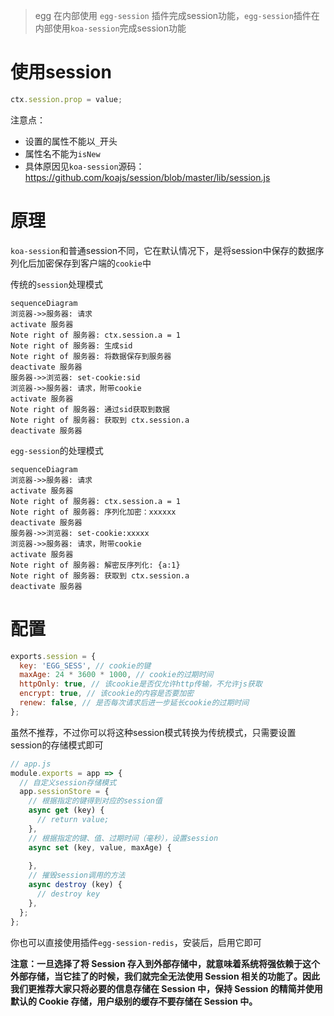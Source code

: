 > egg 在内部使用 `egg-session` 插件完成session功能，`egg-session`插件在内部使用`koa-session`完成session功能

# 使用session

```js
ctx.session.prop = value;
```

注意点：

- 设置的属性不能以`_`开头
- 属性名不能为`isNew`
- 具体原因见`koa-session`源码：https://github.com/koajs/session/blob/master/lib/session.js

# 原理

`koa-session`和普通session不同，它在默认情况下，是将session中保存的数据序列化后加密保存到客户端的`cookie`中



传统的`session`处理模式

```mermaid
sequenceDiagram
浏览器->>服务器: 请求
activate 服务器
Note right of 服务器: ctx.session.a = 1
Note right of 服务器: 生成sid
Note right of 服务器: 将数据保存到服务器
deactivate 服务器
服务器->>浏览器: set-cookie:sid
浏览器->>服务器: 请求，附带cookie
activate 服务器
Note right of 服务器: 通过sid获取到数据
Note right of 服务器: 获取到 ctx.session.a
deactivate 服务器
```



`egg-session`的处理模式

```mermaid
sequenceDiagram
浏览器->>服务器: 请求
activate 服务器
Note right of 服务器: ctx.session.a = 1
Note right of 服务器: 序列化加密：xxxxxx
deactivate 服务器
服务器->>浏览器: set-cookie:xxxxx
浏览器->>服务器: 请求，附带cookie
activate 服务器
Note right of 服务器: 解密反序列化: {a:1}
Note right of 服务器: 获取到 ctx.session.a
deactivate 服务器
```

# 配置

```js
exports.session = {
  key: 'EGG_SESS', // cookie的键
  maxAge: 24 * 3600 * 1000, // cookie的过期时间
  httpOnly: true, // 该cookie是否仅允许http传输，不允许js获取
  encrypt: true, // 该cookie的内容是否要加密
  renew: false, // 是否每次请求后进一步延长cookie的过期时间
};
```



虽然不推荐，不过你可以将这种session模式转换为传统模式，只需要设置session的存储模式即可

```js
// app.js
module.exports = app => {
  // 自定义session存储模式
  app.sessionStore = {
    // 根据指定的键得到对应的session值
    async get (key) {
      // return value;
    },
    // 根据指定的键、值、过期时间（毫秒），设置session
    async set (key, value, maxAge) {
      
    },
    // 摧毁session调用的方法
    async destroy (key) {
      // destroy key
    },
  };
};
```

你也可以直接使用插件`egg-session-redis`，安装后，启用它即可

**注意：一旦选择了将 Session 存入到外部存储中，就意味着系统将强依赖于这个外部存储，当它挂了的时候，我们就完全无法使用 Session 相关的功能了。因此我们更推荐大家只将必要的信息存储在 Session 中，保持 Session 的精简并使用默认的 Cookie 存储，用户级别的缓存不要存储在 Session 中。**

